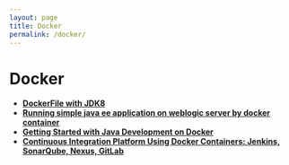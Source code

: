 ```yaml
---
layout: page
title: Docker
permalink: /docker/
---
```


# Docker

<ul>
    <li><strong><a href="https://bitbucket.org/javadev-org/dockerfiles/src/master/" rel="nofollow">DockerFile with JDK8</a></strong></li>
    <li><strong><a href="/docker/weblogic/">Running simple java ee application on weblogic server by docker container</a></strong></li>
    <li><strong><a href="https://blog.giantswarm.io/getting-started-with-java-development-on-docker/" rel="nofollow">Getting Started with Java Development on Docker</a></strong></li>
    <li><strong><a href="https://blog.codecentric.de/en/2015/10/continuous-integration-platform-using-docker-container-jenkins-sonarqube-nexus-gitlab/" rel="nofollow">Continuous Integration Platform Using Docker Containers: Jenkins, SonarQube, Nexus, GitLab</a></strong></li>
</ul>
